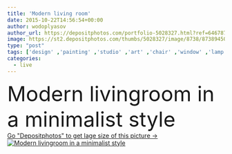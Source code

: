```yaml
---
title: 'Modern living room'
date: 2015-10-22T14:56:54+00:00
author: wodoplyasov
author_url: https://depositphotos.com/portfolio-5028327.html?ref=64678756
image: https://st2.depositphotos.com/thumbs/5028327/image/8738/87389450/api_thumb_450.jpg?forcejpeg=true
type: "post"
tags: ['design' ,'painting' ,'studio' ,'art' ,'chair' ,'window' ,'lamp' ,'interior' ,'furniture' ,'recreation' ,'apartment' ,'sofa' ,'minimalism' ,'chandelier' ,'convenient' ,'constructionism' ,'Living Room' ,'modern style' ,'Coffee Table' ]
categories: 
  - live
---
```

<div aling="center">
            <font size="60"> Modern livingroom in a minimalist style</font>   
</div>
<div>
    <a href='https://st2.depositphotos.com/thumbs/5028327/image/8738/87389450/api_thumb_450.jpg?forcejpeg=true?ref=64678756' target=_blank > Go "Depositphotos" to get lage size of this picture ->
        <img href='https://st2.depositphotos.com/thumbs/5028327/image/8738/87389450/api_thumb_450.jpg?forcejpeg=true?ref=64678756' src='https://st2.depositphotos.com/5028327/8738/i/950/depositphotos_87389450-stock-photo-modern-living-room.jpg?forcejpeg=true' alt='Modern livingroom in a minimalist style' >
    </a>
</div>
